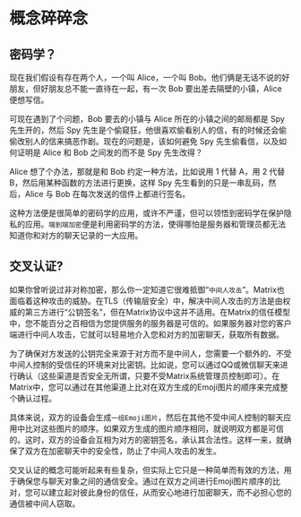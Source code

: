 # 概念碎碎念

## 密码学？

现在我们假设有存在两个人，一个叫 Alice，一个叫 Bob。他们俩是无话不说的好朋友，但好朋友总不能一直待在一起，有一次 Bob 要出差去隔壁的小镇，Alice 便想写信。

可现在遇到了个问题，Bob 要去的小镇与 Alice 所在的小镇之间的邮局都是 Spy 先生开的，然后 Spy 先生是个偷窥狂，他很喜欢偷看别人的信，有的时候还会偷偷改别人的信来搞恶作剧。现在的问题是，该如何避免 Spy 先生偷看信，以及如何证明是 Alice 和 Bob 之间发的而不是 Spy 先生改得？

Alice 想了个办法，那就是和 Bob 约定一种方法，比如说用 1 代替 A，用 2 代替 B，然后用某种函数的方法进行更换，这样 Spy 先生看到的只是一串乱码，然后，Alice 与 Bob 在每次发送的信件上都进行签名。

这种方法便是很简单的密码学的应用，或许不严谨，但可以领悟到密码学在保护隐私的应用。`端到端加密`便是利用密码学的方法，使得哪怕是服务器和管理员都无法知道你和对方的聊天记录的一大应用。

## 交叉认证?

如果你曾听说过非对称加密，那么你一定知道它很难抵御“`中间人攻击`”。Matrix也面临着这种攻击的威胁。在TLS（传输层安全）中，解决中间人攻击的方法是由权威的第三方进行“公钥签名”，但在Matrix协议中这并不适用。在Matrix的信任模型中，您不能百分之百相信为您提供服务的服务器是可信的。如果服务器对您的客户端进行中间人攻击，它就可以轻易地介入您和对方的加密聊天，获取所有数据。

为了确保对方发送的公钥完全来源于对方而不是中间人，您需要一个额外的、不受中间人控制的受信任的环境来对比密钥。比如说，您可以通过QQ或微信聊天来进行确认（这些渠道是否安全无所谓，只要不受Matrix系统管理员控制即可）。在Matrix中，您可以通过在其他渠道上比对在双方生成的Emoji图片的顺序来完成整个确认过程。

具体来说，双方的设备会生成`一组Emoji图片`，然后在其他不受中间人控制的聊天应用中比对这些图片的顺序。如果双方生成的图片顺序相同，就说明双方都是可信的。这时，双方的设备会互相为对方的密钥签名，承认其合法性。这样一来，就确保了双方在加密聊天中的安全性，防止了中间人攻击的发生。

交叉认证的概念可能听起来有些复杂，但实际上它只是一种简单而有效的方法，用于确保您与聊天对象之间的通信安全。通过在双方之间进行Emoji图片顺序的比对，您可以建立起对彼此身份的信任，从而安心地进行加密聊天，而不必担心您的通信被中间人窃取。
